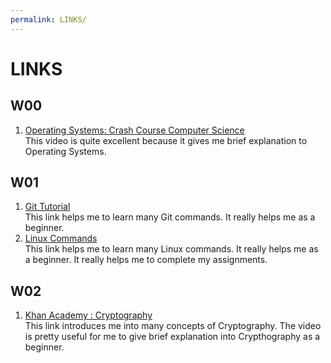 ```yaml
---
permalink: LINKS/
---
```

# LINKS

## W00
1. [Operating Systems: Crash Course Computer Science](https://www.youtube.com/watch?v=26QPDBe-NB8)<br>
    This video is quite excellent because it gives me brief explanation to Operating Systems.

## W01
1. [Git Tutorial](https://www.tutorialspoint.com/git/index.htm)<br>
    This link helps me to learn many Git commands. It really helps me as a beginner.
2. [Linux Commands](https://www.javatpoint.com/linux-commands)<br>
    This link helps me to learn many Linux commands. It really helps me as a beginner. It really helps me to complete my assignments.

## W02
1. [Khan Academy : Cryptography](https://www.khanacademy.org/computing/computer-science/cryptography)<br>
    This link introduces me into many concepts of Cryptography. The video is pretty useful for me to give brief explanation into Crypthography as a beginner.
 <br>
